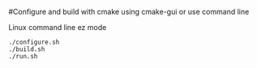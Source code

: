 #Configure and build with cmake using cmake-gui or use command line

Linux command line ez mode

    ./configure.sh
    ./build.sh
    ./run.sh